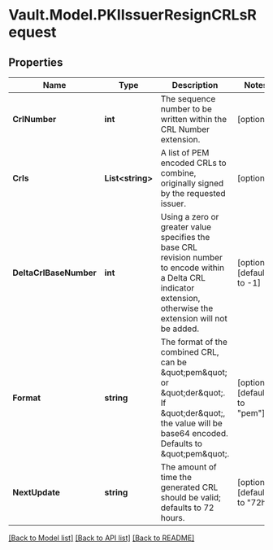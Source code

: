 # Vault.Model.PKIIssuerResignCRLsRequest

## Properties

Name | Type | Description | Notes
------------ | ------------- | ------------- | -------------
**CrlNumber** | **int** | The sequence number to be written within the CRL Number extension. | [optional] 
**Crls** | **List&lt;string&gt;** | A list of PEM encoded CRLs to combine, originally signed by the requested issuer. | [optional] 
**DeltaCrlBaseNumber** | **int** | Using a zero or greater value specifies the base CRL revision number to encode within a Delta CRL indicator extension, otherwise the extension will not be added. | [optional] [default to -1]
**Format** | **string** | The format of the combined CRL, can be \&quot;pem\&quot; or \&quot;der\&quot;. If \&quot;der\&quot;, the value will be base64 encoded. Defaults to \&quot;pem\&quot;. | [optional] [default to "pem"]
**NextUpdate** | **string** | The amount of time the generated CRL should be valid; defaults to 72 hours. | [optional] [default to "72h"]

[[Back to Model list]](../README.md#documentation-for-models) [[Back to API list]](../README.md#documentation-for-api-endpoints) [[Back to README]](../README.md)

